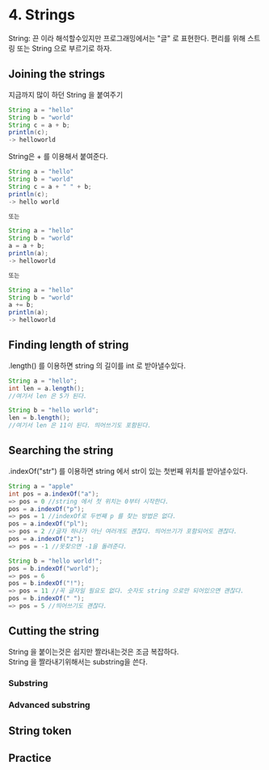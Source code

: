 # 4. Strings

String: 끈 이라 해석할수있지만 프로그래밍에서는 "글" 로 표현한다. 편리를 위해 스트링 또는 String 으로 부르기로 하자.

## Joining the strings

지금까지 많이 하던 String 을 붙여주기

```java
String a = "hello"
String b = "world"
String c = a + b;
println(c);
-> helloworld
```

String은 + 를 이용해서 붙여준다.

```java
String a = "hello"
String b = "world"
String c = a + " " + b;
println(c);
-> hello world

또는

String a = "hello"
String b = "world"
a = a + b;
println(a);
-> helloworld

또는

String a = "hello"
String b = "world"
a += b;
println(a);
-> helloworld
```

## Finding length of string

.length() 를 이용하면 string 의 길이를 int 로 받아낼수있다.

```java
String a = "hello";
int len = a.length();
//여기서 len 은 5가 된다.

String b = "hello world";
len = b.length();
//여기서 len 은 11이 된다. 띄어쓰기도 포함된다.
```

## Searching the string

.indexOf("str") 를 이용하면 string 에서 str이 있는 첫번째 위치를 받아낼수있다.

```java
String a = "apple"
int pos = a.indexOf("a");
=> pos = 0 //string 에서 첫 위치는 0부터 시작한다.
pos = a.indexOf("p");
=> pos = 1 //indexOf로 두번째 p 를 찾는 방법은 없다.
pos = a.indexOf("pl");
=> pos = 2 //글자 하나가 아닌 여러개도 괜찮다. 띄어쓰기가 포함되어도 괜찮다.
pos = a.indexOf("z");
=> pos = -1 //못찾으면 -1을 돌려준다.

String b = "hello world!";
pos = b.indexOf("world");
=> pos = 6
pos = b.indexOf("!");
=> pos = 11 //꼭 글자일 필요도 없다. 숫자도 string 으로만 되어있으면 괜찮다.
pos = b.indexOf(" ");
=> pos = 5 //띄어쓰기도 괜찮다.
```

## Cutting the string

String 을 붙이는것은 쉽지만 짤라내는것은 조금 복잡하다.  
String 을 짤라내기위해서는 substring을 쓴다.

### Substring



### Advanced substring

## String token

## Practice
